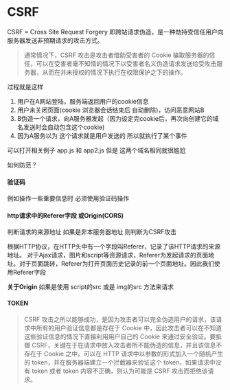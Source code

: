 # CSRF

CSRF = Cross Site Request Forgery 即跨站请求伪造，是一种劫持受信任用户向服务器发送非预期请求的攻击方式。

> 通常情况下，CSRF 攻击是攻击者借助受害者的 Cookie 骗取服务器的信任，可以在受害者毫不知情的情况下以受害者名义伪造请求发送给受攻击服务器，从而在并未授权的情况下执行在权限保护之下的操作。

过程就是这样
1. 用户在A网站登陆，服务端返回用户的cookie信息
2. 用户未关闭页面(cookie 浏览器会话结束后 自动删除)，访问恶意网站B
3. B伪造一个请求，向A服务器发起（因为设定完cookie后，再次向创建它的域名发送时会自动包含这个cookie)
4. 因为A服务以为 这个请求就是用户发送的 所以就执行了某个事件


可以打开相关例子 app.js 和 app2.js
但是 这两个域名相同就很尴尬

如何防范？
#### 验证码
例如操作一些重要信息时 必须使用验证码操作
#### http请求中的Referer字段 或Origin(CORS)
判断请求的来源地址 如果是非本服务器地址 则判断为CSRF攻击

根据HTTP协议，在HTTP头中有一个字段叫Referer，记录了该HTTP请求的来源地址。
对于Ajax请求，图片和script等资源请求，Referer为发起请求的页面地址。对于页面跳转，Referer为打开页面历史记录的前一个页面地址。因此我们使用Referer字段

**关于Origin**
如果是使用 script的src 或是 img的src 方法来请求

#### TOKEN
> CSRF 攻击之所以能够成功，是因为攻击者可以完全伪造用户的请求，该请求中所有的用户验证信息都是存在于 Cookie 中，因此攻击者可以在不知道这些验证信息的情况下直接利用用户自己的 Cookie 来通过安全验证。要抵御 CSRF，关键在于在请求中放入攻击者所不能伪造的信息，并且该信息不存在于 Cookie 之中。可以在 HTTP 请求中以参数的形式加入一个随机产生的 token，并在服务器端建立一个拦截器来验证这个 token，如果请求中没有 token 或者 token 内容不正确，则认为可能是 CSRF 攻击而拒绝该请求。